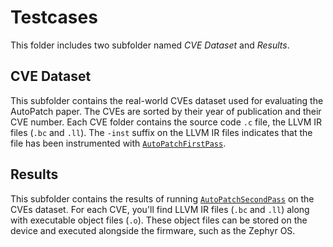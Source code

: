 # Testcases

This folder includes two subfolder named *CVE Dataset* and *Results*.  

## CVE Dataset
This subfolder contains the real-world CVEs dataset used for evaluating the AutoPatch paper. The CVEs are sorted by their year of publication and their CVE number. Each CVE folder contains the source code `.c` file, the LLVM IR files (`.bc` and `.ll`). The `-inst` suffix on the LLVM IR files indicates that the file has been instrumented with [`AutoPatchFirstPass`](../LLVM%20Passes/AutoPatchFirstPass). 

## Results
This subfolder contains the results of running [`AutoPatchSecondPass`](../LLVM%20Passes/AutoPatchSecondPass) on the CVEs dataset. For each CVE, you'll find LLVM IR files (`.bc` and `.ll`) along with executable object files (`.o`). These object files can be stored on the device and executed alongside the firmware, such as the Zephyr OS. 
